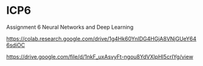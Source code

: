 # ICP6
Assignment 6 Neural Networks and Deep Learning

https://colab.research.google.com/drive/1g4Hk60YnIDG4HGjA8VNjGUeY646sdiOC



https://drive.google.com/file/d/1nkF_uxAsvyFt-ngou8YdVXlpHI5crIYg/view

